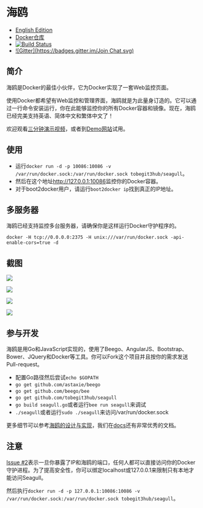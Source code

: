 
# 海鸥

* [English Edition](readme.md)
* [Docker仓库](https://registry.hub.docker.com/u/tobegit3hub/seagull/)
* [![Build Status](https://drone.io/github.com/tobegit3hub/seagull/status.png)](https://drone.io/github.com/tobegit3hub/seagull/latest)
* [![Gitter](https://badges.gitter.im/Join Chat.svg)](https://gitter.im/tobegit3hub/seagull?utm_source=badge&utm_medium=badge&utm_campaign=pr-badge&utm_content=badge)

## 简介

海鸥是Docker的最佳小伙伴，它为Docker实现了一套Web监控页面。

使用Docker都希望有Web监控和管理界面，海鸥就是为此量身订造的。它可以通过一行命令安装运行，你在此能够监控你的所有Docker容器和镜像。现在，海鸥已经完美支持英语、简体中文和繁体中文了！

欢迎观看[三分钟演示视频](http://v.youku.com/v_show/id_XODEzOTUzMTgw.html)，或者到[Demo网站](http://96.126.127.93:10086)试用。

## 使用

* 运行`docker run -d -p 10086:10086 -v /var/run/docker.sock:/var/run/docker.sock tobegit3hub/seagull`。
* 然后在这个地址<http://127.0.0.1:10086>监控你的Docker容器。
* 对于boot2docker用户，请运行`boot2docker ip`找到真正的IP地址。

## 多服务器

海鸥已经支持监控多台服务器，请确保你是这样运行Docker守护程序的。

`docker -H tcp://0.0.0.0:2375 -H unix:///var/run/docker.sock -api-enable-cors=true -d`

## 截图

![](https://raw.github.com/tobegit3hub/seagull/master/screenshot.png)

![](https://raw.github.com/tobegit3hub/seagull/master/static/img/containers-page.png)

![](https://raw.github.com/tobegit3hub/seagull/master/static/img/images-page.png)

![](https://raw.github.com/tobegit3hub/seagull/master/static/img/configuration-page.png)

## 参与开发

海鸥是用Go和JavaScript实现的，使用了Beego、AngularJS、Bootstrap、Bower、JQuery和Docker等工具。你可以Fork这个项目并且按你的需求发送Pull-request。

* 配置Go路径然后尝试`echo $GOPATH`
* `go get github.com/astaxie/beego`
* `go get github.com/beego/bee`
* `go get github.com/tobegit3hub/seagull`
* `go build seagull.go`或者运行`bee run seagull`来调试
* `./seagull`或者运行`sudo ./seagull`来访问/var/run/docker.sock

更多细节可以参考[海鸥的设计与实现](docs/2014-10-14-seagull-design-and-implement-zh.md)，我们在[docs](https://github.com/tobegit3hub/seagull/tree/master/docs)还有非常优秀的文档。

## 注意

[Issue #2](https://github.com/tobegit3hub/seagull/issues/2)表示一旦你暴露了IP和海鸥的端口，任何人都可以直接访问你的Docker守护进程。为了提高安全性，你可以绑定localhost或127.0.0.1来限制只有本地才能访问Seagull。

然后执行`docker run -d -p 127.0.0.1:10086:10086 -v /var/run/docker.sock:/var/run/docker.sock tobegit3hub/seagull`。
